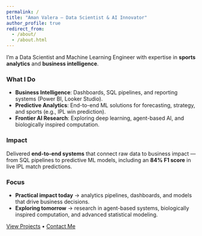 ```yaml
---
permalink: /
title: "Aman Valera – Data Scientist & AI Innovator"
author_profile: true
redirect_from: 
  - /about/
  - /about.html
---
```


I’m a Data Scientist and Machine Learning Engineer with expertise in **sports analytics** and **business intelligence**.  

### What I Do
- **Business Intelligence**: Dashboards, SQL pipelines, and reporting systems (Power BI, Looker Studio).  
- **Predictive Analytics**: End-to-end ML solutions for forecasting, strategy, and sports (e.g., IPL win prediction).  
- **Frontier AI Research**: Exploring deep learning, agent-based AI, and biologically inspired computation.  

### Impact
Delivered **end-to-end systems** that connect raw data to business impact — from SQL pipelines to predictive ML models, including an **84% F1 score** in live IPL match predictions.  

### Focus
- **Practical impact today** → analytics pipelines, dashboards, and models that drive business decisions.  
- **Exploring tomorrow** → research in agent-based systems, biologically inspired computation, and advanced statistical modeling.  

[View Projects](/projects/) • [Contact Me](mailto:aman.valera@email.com)
